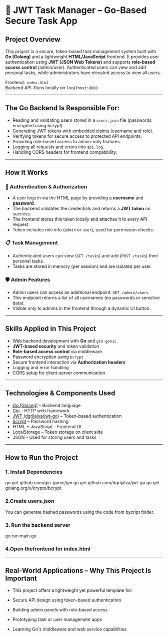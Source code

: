 # 🔐 JWT Task Manager – Go-Based Secure Task App

## Project Overview

This project is a secure, token-based task management system built with **Go (Golang)** and a lightweight **HTML/JavaScript** frontend. It provides user authentication using **JWT (JSON Web Tokens)** and supports **role-based access control** (admin/user). Authenticated users can view and add personal tasks, while administrators have elevated access to view all users.

Frontend: `index.html`  
Backend API: Runs locally on `localhost:8080`

---

## The Go Backend Is Responsible For:

- Reading and validating users stored in a `users.json` file (passwords encrypted using bcrypt).
- Generating JWT tokens with embedded claims (username and role).
- Verifying tokens for secure access to protected API endpoints.
- Providing role-based access to admin-only features.
- Logging all requests and errors into `api.log`.
- Handling CORS headers for frontend compatibility.

---

## How It Works

### 🔐 Authentication & Authorization

- A user logs in via the HTML page by providing a **username** and **password**.
- The backend validates the credentials and returns a **JWT token** on success.
- The frontend stores this token locally and attaches it to every API request.
- Token includes role info (`admin` or `user`), used for permission checks.

### 📋 Task Management

- Authenticated users can view (`GET /tasks`) and add (`POST /tasks`) their personal tasks.
- Tasks are stored in memory (per session) and are isolated per user.

### 🛡️ Admin Features

- Admin users can access an additional endpoint: `GET /admin/users`
- This endpoint returns a list of all usernames (no passwords or sensitive data).
- Visible only to admins in the frontend through a dynamic UI button.

---

## Skills Applied in This Project

- Web backend development with **Go** and `gin-gonic`
- **JWT-based security** and token validation
- **Role-based access control** via middleware
- Password encryption using `bcrypt`
- Secure frontend interaction via **Authorization headers**
- Logging and error handling
- CORS setup for client-server communication

---

## Technologies & Components Used

- [Go (Golang)](https://golang.org/) – Backend language
- [Gin](https://github.com/gin-gonic/gin) – HTTP web framework
- [JWT (dgrijalva/jwt-go)](https://github.com/dgrijalva/jwt-go) – Token-based authentication
- [bcrypt](https://pkg.go.dev/golang.org/x/crypto/bcrypt) – Password hashing
- HTML + JavaScript – Frontend UI
- LocalStorage – Token storage on client side
- JSON – Used for storing users and tasks

---

## How to Run the Project

### 1. Install Dependencies

go get github.com/gin-gonic/gin
go get github.com/dgrijalva/jwt-go
go get golang.org/x/crypto/bcrypt

### 2.Create users.json
You can generate hashed passwords using the code from bycript folder.

### 3. Run the backend server
go run main.go

### 4.Open thefrontend for index.html
---
## Real-World Applications – Why This Project Is Important

- This project offers a lightweight yet powerful template for:

- Secure API design using token-based authentication

- Building admin panels with role-based access

- Prototyping task or user management apps

- Learning Go's middleware and web service capabilities